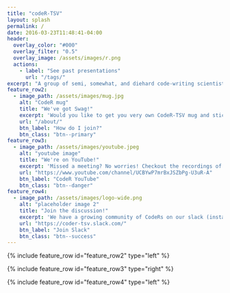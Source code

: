```yaml
---
title: "codeR-TSV"
layout: splash
permalink: /
date: 2016-03-23T11:48:41-04:00
header:
  overlay_color: "#000"
  overlay_filter: "0.5"
  overlay_image: /assets/images/r.png
  actions:
    - label: "See past presentations"
      url: "/tags/"
excerpt: "A group of semi, somewhat, and diehard code-writing scientists who use R (and other languages) to solve a diverse set of problems in our respective fields."
feature_row2:
  - image_path: /assets/images/mug.jpg
    alt: "CodeR mug"
    title: "We've got Swag!"
    excerpt: 'Would you like to get you very own CodeR-TSV mug and stickers? Come along to our weekly meetings to be in the draw!'
    url: "/about/"
    btn_label: "How do I join?"
    btn_class: "btn--primary"
feature_row3:
  - image_path: /assets/images/youtube.jpeg
    alt: "youtube image"
    title: "We're on YouTube!"
    excerpt: 'Missed a meeting? No worries! Checkout the recordings of our past presentions on our YouTube channel.'
    url: "https://www.youtube.com/channel/UCBYwP7mrBxJSZbPg-U3uR-A"
    btn_label: "CodeR YouTube"
    btn_class: "btn--danger"
feature_row4:
  - image_path: /assets/images/logo-wide.png
    alt: "placeholder image 2"
    title: "Join the discussion!"
    excerpt: 'We have a growing community of CodeRs on our slack (instant messenger). We solve problems, share resources, and plan future events.'
    url: "https://coder-tsv.slack.com/"
    btn_label: "Join Slack"
    btn_class: "btn--success"
---
```


{% include feature_row id="feature_row2" type="left" %}

{% include feature_row id="feature_row3" type="right" %}

{% include feature_row id="feature_row4" type="left" %}
